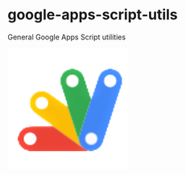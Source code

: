 # google-apps-script-utils
General Google Apps Script utilities

![image1](https://github.com/Skeletony007/google-apps-script-utils/blob/main/images/googe-apps-script.png?raw=true)
